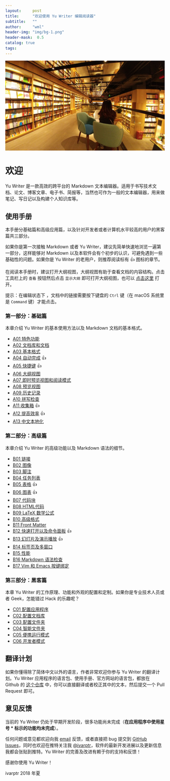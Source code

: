 ```yaml
---
layout:     post
title:      "欢迎使用 Yu Writer 编辑阅读器"
subtitle:   ""
author:     "wml"
header-img: "img/bg-1.png"
header-mask:  0.5
catalog: true
tags:
---
```

![img](/img/bookstore.jpg)

# 欢迎

Yu Writer 是一款高效的跨平台的 Markdown 文本编辑器。适用于书写技术文档、论文、博客文章、电子书、简报等，当然也可作为一般的文本编辑器，用来做笔记、写日记以及构建个人知识库等。

## 使用手册

本手册分基础篇和高级应用篇，以及针对开发者或者计算机水平较高的用户的黑客篇共三部分。

如果你是第一次接触 Markdown 或者 Yu Writer，建议先简单快速地浏览一遍第一部分，这样能够对 Markdown 以及本软件会有个初步的认识，可避免遇到一些基础性的问题。如果你是 Yu Writer 的老用户，则推荐阅读标有 👍 图标的章节。

在阅读本手册时，建议打开大纲视图，大纲视图有助于查看文档的内容结构。点击工具栏上的 `查看` 按钮然后点击 `显示大纲` 即可打开大纲视图，也可以 [点击这里]($command:toggle-outline) 打开。

提示：在编辑状态下 ，文档中的链接需要按下键盘的 `Ctrl` 键（在 macOS 系统里是 `Command` 键）才能点击。

### 第一部分：基础篇

本章介绍 Yu Writer 的基本使用方法以及 Markdown 文档的基本格式。

* [A01 特色功能](a01-特色功能)
* [A02 文档库和文档](a02-文档库和文档)
* [A03 基本格式](a03-基本格式)
* [A04 自动完成](a04-自动完成) 👍
* [A05 快捷键](a05-快捷键) 👍
* [A06 大纲视图](a06-大纲视图)
* [A07 即时预览视图和阅读模式](a07-即时预览视图和阅读模式)
* [A08 预览视图](a08-预览视图)
* [A09 历史记录](a09-历史记录)
* [A10 拼写检查](a10-拼写检查)
* [A11 收集箱](a11-收集箱) 👍
* [A12 提高效率](a12-提高效率) 👍
* [A13 中文本地化](a13-中文本地化)

### 第二部分：高级篇

本章介绍 Yu Writer 的高级功能以及 Markdown 语法的细节。

* [B01 链接](b01-链接)
* [B02 图像](b02-图像)
* [B03 脚注](b03-脚注)
* [B04 任务列表](b04-任务列表)
* [B05 表格](b05-表格) 👍
* [B06 图表](b06-图表) 👍
* [B07 代码块](b07-代码块)
* [B08 HTML代码](b08-html代码)
* [B09 LaTeX 数学公式](b08-latex-数学公式)
* [B10 高级格式](b09-高级格式)
* [B11 Front Matter](b10-front-matter)
* [B12 快速打开以及命令面板](b11-快速打开以及命令面板) 👍
* [B13 幻灯片及演示播放](b12-幻灯片及演示播放) 👍
* [B14 标签页及多窗口](b13-标签页及多窗口)
* [B15 性能](b14-性能)
* [B16 Markdown 语法检查](b15-markdown-语法检查)
* [B17 Vim 和 Emacs 按键绑定](b16-vim-和-emacs-按键绑定)

### 第三部分：黑客篇

本章 Yu Writer 的工作原理、功能和外观的配置和定制。如果你是专业技术人员或者 Geek，怎能错过 Hack 的乐趣呢？

* [C01 配置应用程序](c01-配置应用程序)
* [C02 配置文档库](c02-配置文档库)
* [C03 配置文件夹](c03-配置文件夹)
* [C04 智能文件夹](c04-智能文件夹)
* [C05 便携运行模式](c05-便携运行模式)
* [C06 开发者模式](c06-开发者模式)

## 翻译计划

如果你懂得除了简体中文以外的语言，作者非常欢迎你参与 Yu Writer 的翻译计划。Yu Writer 应用程序的语言包、使用手册、官方网站的语言包，都放在 Github 的 [这个仓库](https://github.com/ivarptr/yu-writer.translate) 中，你可以直接翻译或者校正其中的文本，然后提交一个 Pull Request 即可。

## 意见反馈

当前的 Yu Writer 仍处于早期开发阶段，很多功能尚未完成（**在应用程序中使用星号 * 标示的功能均未完成**）。

任何问题或意见都欢迎向我 [email](mailto:hippospark@gmail.com) 反馈，或者直接把 bug 提交到 [GitHub Issues](https://github.com/ivarptr/yu-writer.site/issues)，同时也欢迎在推特关注我 [@ivarptr](https://twitter.com/ivarptr)，软件的最新开发进展以及更新信息我都会张贴到推特。Yu Writer 的完善及改进有赖于你的支持和反馈！

感谢你使用 Yu Writer！

ivarptr
2018 年夏
